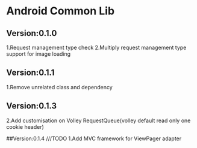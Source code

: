 # Android Common Lib

## Version:0.1.0

1.Request management type check
2.Multiply request management type support for image loading

## Version:0.1.1

1.Remove unrelated class and dependency

## Version:0.1.3
2.Add customisation on Volley RequestQueue(volley default read only one cookie header)

##Version:0.1.4
///TODO
1.Add MVC framework for ViewPager adapter

